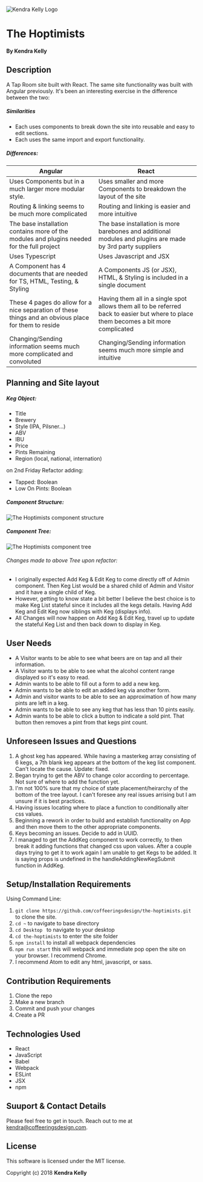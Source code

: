 ![Kendra Kelly Logo](/kkgithub.png)
# The Hoptimists

#### By Kendra Kelly

## Description

A Tap Room site built with React. The same site functionality was built with Angular previously. It's been an interesting exercise in the difference between the two:

##### Similarities
* Each uses components to break down the site into reusable and easy to edit sections.
* Each uses the same import and export functionality.

##### Differences:
| Angular | React |
|---------------|---------------|
| Uses Components but in a much larger more modular style. | Uses smaller and more Components to breakdown the layout of the site |
| Routing & linking seems to be much more complicated | Routing and linking is easier and more intuitive |
| The base installation contains more of the modules and plugins needed for the full project | The base installation is more barebones and additional modules and plugins are made by 3rd party suppliers |
| Uses Typescript | Uses Javascript and JSX |
| A Component has 4 documents that are needed for TS, HTML, Testing, & Styling | A Components JS (or JSX), HTML, & Styling is included in a single document |
| These 4 pages do allow for a nice separation of these things and an obvious place for them to reside | Having them all in a single spot allows them all to be referred back to easier but where to place them becomes a bit more complicated |
| Changing/Sending information seems much more complicated and convoluted | Changing/Sending information seems much more simple and intuitive |

## Planning and Site layout

##### Keg Object:

* Title
* Brewery
* Style (IPA, Pilsner...)
* ABV
* IBU
* Price
* Pints Remaining
* Region (local, national, internation)

on 2nd Friday Refactor adding:
* Tapped: Boolean
* Low On Pints: Boolean

##### Component Structure:
![The Hoptimists component structure](/HoptimistsComponents.png)

##### Component Tree:
![The Hoptimists component tree](/HoptimistsComponentTree.png)
###### Changes made to above Tree upon refactor:
* I originally expected Add Keg & Edit Keg to come directly off of Admin component. Then Keg List would be a shared child of Admin and Visitor and it have a single child of Keg.
* However, getting to know state a bit better I believe the best choice is to make Keg List stateful since it includes all the kegs details. Having Add Keg and Edit Keg now siblings with Keg (displays info).
* All Changes will now happen on Add Keg & Edit Keg, travel up to update the stateful Keg List and then back down to display in Keg.

## User Needs

* A Visitor wants to be able to see what beers are on tap and all their information.
* A Visitor wants to be able to see what the alcohol content range displayed so it's easy to read.
* Admin wants to be able to fill out a form to add a new keg.
* Admin wants to be able to edit an added keg via another form.
* Admin and visitor wants to be able to see an approximation of how many pints are left in a keg.
* Admin wants to be able to see any keg that has less than 10 pints easily.
* Admin wants to be able to click a button to indicate a sold pint. That button then removes a pint from that kegs pint count.

## Unforeseen Issues and Questions
1. A ghost keg has appeared. While having a masterkeg array consisting of 6 kegs, a 7th blank keg appears at the bottom of the keg list component. Can't locate the cause. Update: fixed.
2. Began trying to get the ABV to change color according to percentage. Not sure of where to add the function yet.
3. I'm not 100% sure that my choice of state placement/heirarchy of the bottom of the tree layout. I can't foresee any real issues arrising but I am unsure if it is best practices.
4. Having issues locating where to place a function to conditionally alter css values.
5. Beginning a rework in order to build and establish functionality on App and then move them to the other appropriate components.
6. Keys becoming an issues. Decide to add in UUID.
7. I managed to get the AddKeg component to work correctly, to then break it adding functions that changed css upon values. After a couple days trying to get it to work again I am unable to get Kegs to be added. It is saying props is undefined in the handleAddingNewKegSubmit function in AddKeg.


## Setup/Installation Requirements
Using Command Line:
1. ``git clone https://github.com/coffeeringsdesign/the-hoptimists.git `` to clone the site.
2. ``cd ~`` to navigate to base directory
3. ``cd Desktop `` to navigate to your desktop
4. ``cd the-hoptimists`` to enter the site folder
8. ``npm install`` to install all webpack dependencies
9. ``npm run start`` this will webpack and immediate pop open the site on your browser. I recommend Chrome.
10. I recommend Atom to edit any html, javascript, or sass.

## Contribution Requirements

1. Clone the repo
2. Make a new branch
3. Commit and push your changes
4. Create a PR

## Technologies Used

* React
* JavaScript
* Babel
* Webpack
* ESLint
* JSX
* npm

## Suuport & Contact Details

Please feel free to get in touch. Reach out to me at kendra@coffeeringsdesign.com.

## License

This software is licensed under the MIT license.

Copyright (c) 2018 **Kendra Kelly**
